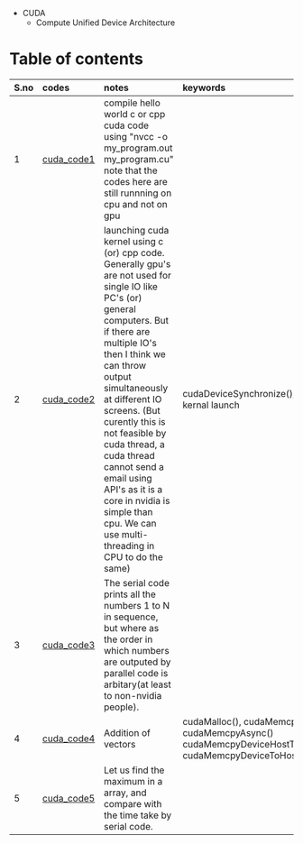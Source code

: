 - CUDA
  - Compute Unified Device Architecture

# Table of contents
| S.no | codes | notes | keywords |
|:-----|:------|:------|:---|
| 1 | [cuda_code1](cuda_code1) | compile hello world c or cpp cuda code using "nvcc -o my_program.out my_program.cu" <br/> note that the codes here are still runnning on cpu and not on gpu | |
| 2 | [cuda_code2](cuda_code2) | launching cuda kernel using c (or) cpp code. Generally gpu's are not used for single IO like PC's (or) general computers. But if there are multiple IO's then I think we can throw output simultaneously at different IO screens. (But curently this is not feasible by cuda thread, a cuda thread cannot send a email using API's as it is a core in nvidia is simple than cpu. We can use multi-threading in CPU to do the same) | cudaDeviceSynchronize(), cuda kernal launch |
| 3 | [cuda_code3](cuda_code3) | The serial code prints all the numbers 1 to N in sequence, but where as the order in which numbers are outputed by parallel code is arbitary(at least to non-nvidia people). | |
| 4 | [cuda_code4](cuda_code4) | Addition of vectors | cudaMalloc(), cudaMemcpy(), cudaMemcpyAsync() cudaMemcpyDeviceHostToDevice, cudaMemcpyDeviceToHost |
| 5 | [cuda_code5](cuda_code5) | Let us find the maximum in a array, and compare with the time take by serial code. | |


